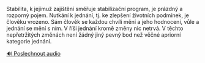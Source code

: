 
Stabilita, k jejímuž zajištění směřuje stabilizační program, je prázdný a rozporný pojem. Nutkání k jednání, tj. ke zlepšení životních podmínek, je člověku vrozeno. Sám člověk se každou chvíli mění a jeho hodnocení, vůle a jednání se mění s ním. V říši jednání kromě změny nic netrvá. V těchto nepřetržitých změnách není žádný jiný pevný bod než věčné apriorní kategorie jednání.

[🔊 Poslechnout audio](/data/7-paragraphs/audio/chapter_42/para_009-Stabilita-k-jejmu-zajitn-smuje-stabilizan.mp3)

